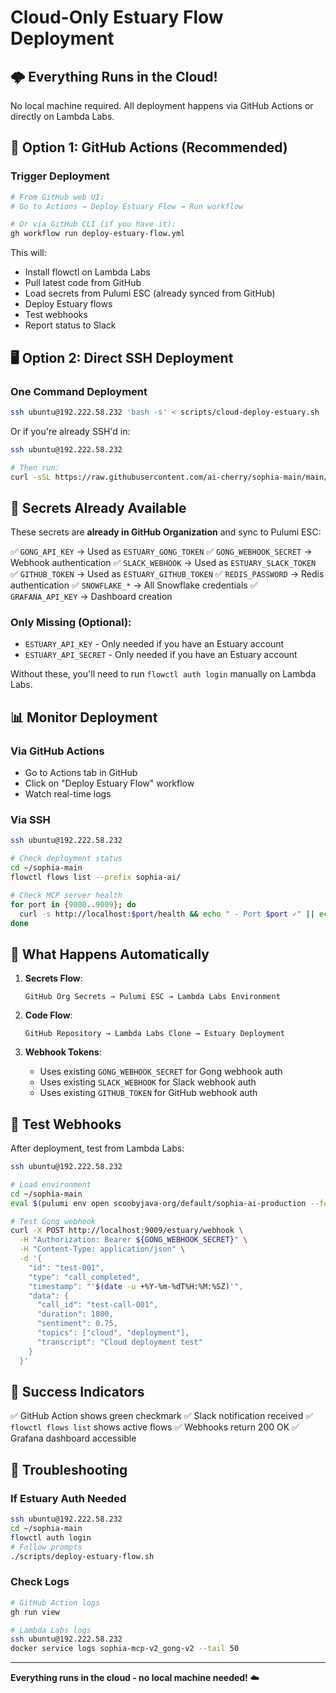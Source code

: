 # Cloud-Only Estuary Flow Deployment

## 🌩️ Everything Runs in the Cloud!

No local machine required. All deployment happens via GitHub Actions or directly on Lambda Labs.

## 🚀 Option 1: GitHub Actions (Recommended)

### Trigger Deployment
```bash
# From GitHub web UI:
# Go to Actions → Deploy Estuary Flow → Run workflow

# Or via GitHub CLI (if you have it):
gh workflow run deploy-estuary-flow.yml
```

This will:
- Install flowctl on Lambda Labs
- Pull latest code from GitHub
- Load secrets from Pulumi ESC (already synced from GitHub)
- Deploy Estuary flows
- Test webhooks
- Report status to Slack

## 🖥️ Option 2: Direct SSH Deployment

### One Command Deployment
```bash
ssh ubuntu@192.222.58.232 'bash -s' < scripts/cloud-deploy-estuary.sh
```

Or if you're already SSH'd in:
```bash
ssh ubuntu@192.222.58.232

# Then run:
curl -sSL https://raw.githubusercontent.com/ai-cherry/sophia-main/main/scripts/cloud-deploy-estuary.sh | bash
```

## 🔐 Secrets Already Available

These secrets are **already in GitHub Organization** and sync to Pulumi ESC:

✅ `GONG_API_KEY` → Used as `ESTUARY_GONG_TOKEN`
✅ `GONG_WEBHOOK_SECRET` → Webhook authentication
✅ `SLACK_WEBHOOK` → Used as `ESTUARY_SLACK_TOKEN`
✅ `GITHUB_TOKEN` → Used as `ESTUARY_GITHUB_TOKEN`
✅ `REDIS_PASSWORD` → Redis authentication
✅ `SNOWFLAKE_*` → All Snowflake credentials
✅ `GRAFANA_API_KEY` → Dashboard creation

### Only Missing (Optional):
- `ESTUARY_API_KEY` - Only needed if you have an Estuary account
- `ESTUARY_API_SECRET` - Only needed if you have an Estuary account

Without these, you'll need to run `flowctl auth login` manually on Lambda Labs.

## 📊 Monitor Deployment

### Via GitHub Actions
- Go to Actions tab in GitHub
- Click on "Deploy Estuary Flow" workflow
- Watch real-time logs

### Via SSH
```bash
ssh ubuntu@192.222.58.232

# Check deployment status
cd ~/sophia-main
flowctl flows list --prefix sophia-ai/

# Check MCP server health
for port in {9000..9009}; do
  curl -s http://localhost:$port/health && echo " - Port $port ✓" || echo " - Port $port ✗"
done
```

## 🎯 What Happens Automatically

1. **Secrets Flow**:
   ```
   GitHub Org Secrets → Pulumi ESC → Lambda Labs Environment
   ```

2. **Code Flow**:
   ```
   GitHub Repository → Lambda Labs Clone → Estuary Deployment
   ```

3. **Webhook Tokens**:
   - Uses existing `GONG_WEBHOOK_SECRET` for Gong webhook auth
   - Uses existing `SLACK_WEBHOOK` for Slack webhook auth
   - Uses existing `GITHUB_TOKEN` for GitHub webhook auth

## 🧪 Test Webhooks

After deployment, test from Lambda Labs:
```bash
ssh ubuntu@192.222.58.232

# Load environment
cd ~/sophia-main
eval $(pulumi env open scoobyjava-org/default/sophia-ai-production --format=shell)

# Test Gong webhook
curl -X POST http://localhost:9009/estuary/webhook \
  -H "Authorization: Bearer ${GONG_WEBHOOK_SECRET}" \
  -H "Content-Type: application/json" \
  -d '{
    "id": "test-001",
    "type": "call_completed",
    "timestamp": "'$(date -u +%Y-%m-%dT%H:%M:%SZ)'",
    "data": {
      "call_id": "test-call-001",
      "duration": 1800,
      "sentiment": 0.75,
      "topics": ["cloud", "deployment"],
      "transcript": "Cloud deployment test"
    }
  }'
```

## 🎉 Success Indicators

✅ GitHub Action shows green checkmark
✅ Slack notification received
✅ `flowctl flows list` shows active flows
✅ Webhooks return 200 OK
✅ Grafana dashboard accessible

## 🔧 Troubleshooting

### If Estuary Auth Needed
```bash
ssh ubuntu@192.222.58.232
cd ~/sophia-main
flowctl auth login
# Follow prompts
./scripts/deploy-estuary-flow.sh
```

### Check Logs
```bash
# GitHub Action logs
gh run view

# Lambda Labs logs
ssh ubuntu@192.222.58.232
docker service logs sophia-mcp-v2_gong-v2 --tail 50
```

---

**Everything runs in the cloud - no local machine needed!** ☁️
